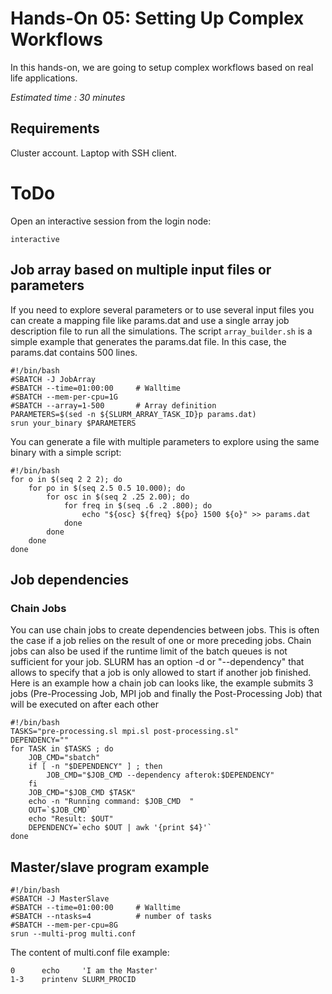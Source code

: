 # Hands-On 05: Setting Up Complex Workflows
<!--
Copyright (C) 2017 Jordi Blasco
Permission is granted to copy, distribute and/or modify this document
under the terms of the GNU Free Documentation License, Version 1.3
or any later version published by the Free Software Foundation;
with no Invariant Sections, no Front-Cover Texts, and no Back-Cover Texts.
A copy of the license is included in the section entitled "GNU
Free Documentation License".
-->
In this hands-on, we are going to setup complex workflows based on real life applications.

*Estimated time : 30 minutes*

## Requirements
Cluster account.
Laptop with SSH client.

# ToDo
Open an interactive session from the login node:

```
interactive
```

## Job array based on multiple input files or parameters
If you need to explore several parameters or to use several input files you can create a mapping file like params.dat and use a single array job description file to run all the simulations. 
The script ```array_builder.sh``` is a simple example that generates the params.dat file. In this case, the params.dat contains 500 lines.

```
#!/bin/bash
#SBATCH -J JobArray
#SBATCH --time=01:00:00     # Walltime
#SBATCH --mem-per-cpu=1G
#SBATCH --array=1-500       # Array definition
PARAMETERS=$(sed -n ${SLURM_ARRAY_TASK_ID}p params.dat)
srun your_binary $PARAMETERS
```

You can generate a file with multiple parameters to explore using the same binary with a simple script:

```
#!/bin/bash
for o in $(seq 2 2 2); do
    for po in $(seq 2.5 0.5 10.000); do
        for osc in $(seq 2 .25 2.00); do
            for freq in $(seq .6 .2 .800); do
                echo "${osc} ${freq} ${po} 1500 ${o}" >> params.dat
            done
        done
    done
done
```

## Job dependencies

### Chain Jobs

You can use chain jobs to create dependencies between jobs.
This is often the case if a job relies on the result of one or more preceding jobs.
Chain jobs can also be used if the runtime limit of the batch queues is not sufficient for your job.
SLURM has an option -d or "--dependency" that allows to specify that a job is only allowed to start if another job finished.
Here is an example how a chain job can looks like, the example submits 3 jobs (Pre-Processing Job, MPI job and finally the Post-Processing Job) that will be executed on after each other

```
#!/bin/bash
TASKS="pre-processing.sl mpi.sl post-processing.sl"
DEPENDENCY=""
for TASK in $TASKS ; do
    JOB_CMD="sbatch"
    if [ -n "$DEPENDENCY" ] ; then
        JOB_CMD="$JOB_CMD --dependency afterok:$DEPENDENCY"
    fi
    JOB_CMD="$JOB_CMD $TASK"
    echo -n "Running command: $JOB_CMD  "
    OUT=`$JOB_CMD`
    echo "Result: $OUT"
    DEPENDENCY=`echo $OUT | awk '{print $4}'`
done
```

## Master/slave program example

```
#!/bin/bash
#SBATCH -J MasterSlave
#SBATCH --time=01:00:00     # Walltime
#SBATCH --ntasks=4          # number of tasks
#SBATCH --mem-per-cpu=8G
srun --multi-prog multi.conf
```

The content of multi.conf file example: 

```
0      echo     'I am the Master'
1-3    printenv SLURM_PROCID
```
